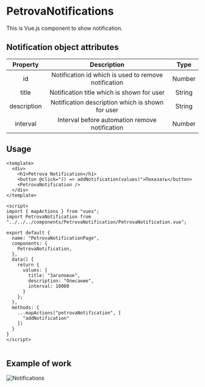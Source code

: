 # PetrovaNotifications

This is Vue.js component to show notification.

## Notification object attributes

|Property    |Description                                          | Type  |
|:----------:|:---------------------------------------------------:|:-----:|
|id          |Notification id which is used to remove notification |Number |
|title       |Notification title which is shown for user           |String |
|description |Notification description which is shown for user     |String |
|interval    |Interval before automation remove notification       |Number |

## Usage
```vue
<template>
  <div>
    <h1>Petrova Notification</h1>
    <button @click="() => addNotification(values)">Показать</button>
    <PetrovaNotification />
  </div>
</template>
  
<script>
import { mapActions } from "vuex";
import PetrovaNotification from "../../../components/PetrovaNotification/PetrovaNotification.vue";

export default {
  name: "PetrovaNotificationPage",
  components: {
    PetrovaNotification,
  },
  data() {
    return {
      values: {
        title: "Заголовок",
        description: "Описание",
        interval: 10000
      }
    };
  },
  methods: {
    ...mapActions("petrovaNotification", [
      "addNotification"
    ])
  }
}
</script>
  
```

## Example of work
![Notifications](https://ibb.co/Z29vmx4)